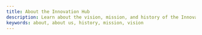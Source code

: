 ```yaml
---
title: About the Innovation Hub
description: Learn about the vision, mission, and history of the Innovation Hub.  
keywords: about, about us, history, mission, vision
---
```



